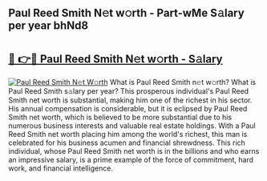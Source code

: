 ## Paul Reed Smith N𝚎t w𝚘rth - Part-wMe S𝚊lary per year bhNd8

# <h2><a href="http://gc1rxub.nevu.top/?p=Paul+Reed+Smith">🔗 👉🔴 Paul Reed Smith N𝚎t w𝚘rth - S𝚊lary</a></h2>

[![Paul Reed Smith N𝚎t W𝚘rth](https://i.imgur.com/Oavwk0R.jpeg)](http://gc1rxub.nevu.top/?p=Paul+Reed+Smith)
What is Paul Reed Smith n𝚎t w𝚘rth? What is Paul Reed Smith s𝚊lary per year?
This prosperous individual's Paul Reed Smith net worth is substantial, making him one of the richest in his sector. His annual compensation is considerable, but it is eclipsed by Paul Reed Smith net worth, which is believed to be more substantial due to his numerous business interests and valuable real estate holdings. With a Paul Reed Smith net worth placing him among the world's richest, this man is celebrated for his business acumen and financial shrewdness. This rich individual, whose Paul Reed Smith net worth is in the billions and who earns an impressive salary, is a prime example of the force of commitment, hard work, and financial intelligence.
